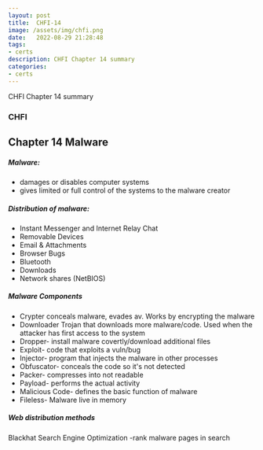 ```yaml
---
layout: post
title:  CHFI-14
image: /assets/img/chfi.png
date:   2022-08-29 21:28:48
tags:
- certs
description: CHFI Chapter 14 summary
categories:
- certs
---
```


CHFI Chapter 14 summary


### CHFI
## Chapter 14 Malware 

##### Malware:
- damages or disables computer systems 
- gives limited or full control of the systems to the malware creator
##### Distribution of malware:
- Instant Messenger and Internet Relay Chat
- Removable Devices
- Email & Attachments
- Browser Bugs
- Bluetooth
- Downloads
- Network shares (NetBIOS)

##### Malware Components
- Crypter conceals malware, evades av. Works by encrypting the malware
- Downloader Trojan that downloads more malware/code. Used when the attacker has first access to the system
- Dropper- install malware covertly/download additional files
- Exploit- code that exploits a vuln/bug
- Injector- program that injects the malware in other processes
- Obfuscator- conceals the code so it's not detected
- Packer- compresses into not readable
- Payload- performs the actual activity
- Malicious Code- defines the basic function of malware
- Fileless- Malware live in memory
  
##### Web distribution methods
Blackhat Search Engine Optimization -rank malware pages in search